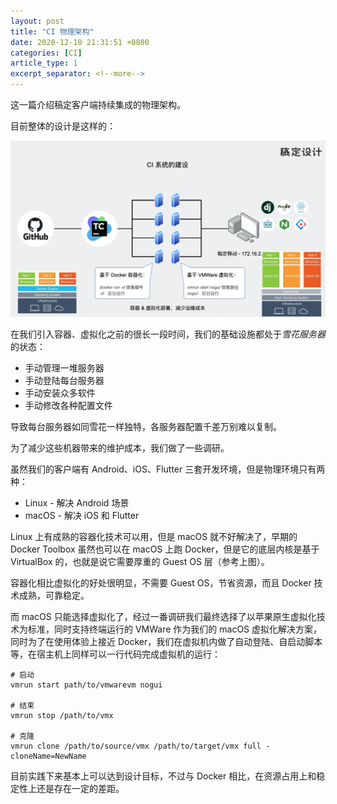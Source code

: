 ```yaml
---
layout: post
title: "CI 物理架构"
date: 2020-12-10 21:31:51 +0800
categories: [CI]
article_type: 1
excerpt_separator: <!--more-->
---
```


这一篇介绍稿定客户端持续集成的物理架构。

<!--more-->

目前整体的设计是这样的：

![image-20201210213658094](../assets/img/ci_physics_architecture-1.png)

在我们引入容器、虚拟化之前的很长一段时间，我们的基础设施都处于*雪花服务器*的状态：

- 手动管理一堆服务器
- 手动登陆每台服务器
- 手动安装众多软件
- 手动修改各种配置文件

导致每台服务器如同雪花一样独特，各服务器配置千差万别难以复制。

为了减少这些机器带来的维护成本，我们做了一些调研。

虽然我们的客户端有 Android、iOS、Flutter 三套开发环境，但是物理环境只有两种：

- Linux - 解决 Android 场景
- macOS - 解决 iOS 和 Flutter

Linux 上有成熟的容器化技术可以用，但是 macOS 就不好解决了，早期的 Docker Toolbox 虽然也可以在 macOS 上跑 Docker，但是它的底层内核是基于 VirtualBox 的，也就是说它需要厚重的 Guest OS 层（参考上图）。

容器化相比虚拟化的好处很明显，不需要 Guest OS，节省资源，而且 Docker 技术成熟，可靠稳定。

而 macOS 只能选择虚拟化了，经过一番调研我们最终选择了以苹果原生虚拟化技术为标准，同时支持终端运行的 VMWare 作为我们的 macOS 虚拟化解决方案，同时为了在使用体验上接近 Docker，我们在虚拟机内做了自动登陆、自启动脚本等，在宿主机上同样可以一行代码完成虚拟机的运行：

```shell
# 启动
vmrun start path/to/vmwarevm nogui

# 结束
vmrun stop /path/to/vmx 

# 克隆
vmrun clone /path/to/source/vmx /path/to/target/vmx full -cloneName=NewName
```

目前实践下来基本上可以达到设计目标，不过与 Docker 相比，在资源占用上和稳定性上还是存在一定的差距。

